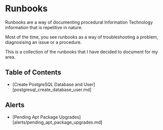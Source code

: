 # Runbooks
Runbooks are a way of documenting procedural Information Technology information that is repetitive in nature.

Most of the time, you see runbooks as a way of troubleshooting a problem, diagnosising an issue or a procedure.

This is a collection of the runbooks that I have decided to document for my area.

## Table of Contents
* [Create PostgreSQL Database and User][postgresql_create_database_user.md]

## Alerts
* [Pending Apt Package Upgrades][alerts/pending_apt_package_upgrades.md]
